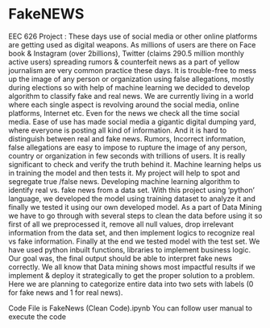 # FakeNEWS
EEC 626 Project :
                      These days use of social media or other online platforms are getting used as digital weapons. As millions of users are there on Face book & Instagram (over 2billions), Twitter (claims 290.5 million monthly active users) spreading rumors & counterfeit news as a part of yellow journalism are very common practice these days. It is trouble-free to mess up the image of any person or organization using false allegations, mostly during elections so with help of machine learning we decided to develop algorithm to classify fake and real news.
                                 We are currently living in a world where each single aspect is revolving around the social media, online platforms, Internet etc. Even for the news we check all the time social media. Ease of use has made social media a gigantic digital dumping yard, where everyone is posting all kind of information. And it is hard to distinguish between real and fake news. Rumors, Incorrect information, false allegations are easy to impose to rupture the image of any person, country or organization in few seconds with trillions of users. It is really significant to check and verify the truth behind it. Machine learning helps us in training the model and then tests it. My project will help to spot and segregate true /false news. 
                         Developing machine learning algorithm to identify real vs. fake news from a data set. With this project using ‘python’ language, we developed the model using training dataset to analyze it and finally we tested it using our own developed model. As a part of Data Mining we have to go through with several steps to clean the data before using it so first of all we preprocessed it, remove all null values, drop irrelevant information from the data set, and then implement logics to recognize real vs fake information. Finally at the end we tested model with the test set. We have used python inbuilt functions, libraries to implement business logic. 
Our goal was, the final output should be able to interpret fake news correctly.
        We all know that Data mining shows most impactful results if we implement & deploy it strategically to get the proper solution to a problem. Here we are planning to categorize entire data into two sets with labels (0 for fake news and 1 for real news). 


Code File is FakeNews (Clean Code).ipynb 
You can follow user manual to execute the code
